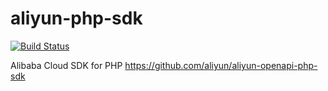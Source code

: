 # aliyun-php-sdk
[![Build Status](https://travis-ci.org/SnhrK/aliyun-php-sdk.svg?branch=master)](https://travis-ci.org/SnhrK/aliyun-php-sdk)

Alibaba Cloud SDK for PHP https://github.com/aliyun/aliyun-openapi-php-sdk
